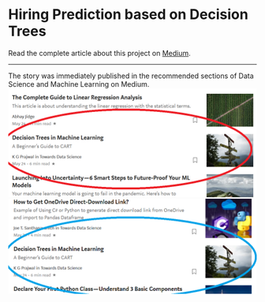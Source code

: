 # Hiring Prediction based on Decision Trees

Read the complete article about this project on [Medium]('https://towardsdatascience.com/decision-trees-in-machine-learning-d974efc37779?source=your_stories_page---------------------------').

---

The story was immediately published in the recommended sections of Data Science and Machine Learning on Medium.
<img src="images/1.png">
<img src="images/2.png">
